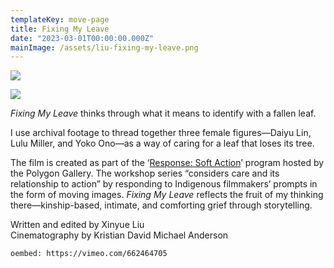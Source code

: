 ```yaml
---
templateKey: move-page
title: Fixing My Leave
date: "2023-03-01T00:00:00.000Z"
mainImage: /assets/liu-fixing-my-leave.png
---
```

<div class="lines-3"></div>

![](/assets/liu-fixing-my-leave.png)

<div class="lines-3"></div>

![](/assets/liu-screenshot-2-2-.png)

*Fixing My Leave* thinks through what it means to identify with a fallen leaf. 

I use archival footage to thread together three female figures—Daiyu Lin, Lulu Miller, and Yoko Ono—as a way of caring for a leaf that loses its tree.

The film is created as part of the ‘[Response: Soft Action](https://thepolygon.ca/exhibition/response-soft-action/)’ program hosted by the Polygon Gallery. The workshop series “considers care and its relationship to action” by responding to Indigenous filmmakers’ prompts in the form of moving images. *Fixing My Leave* reflects the fruit of my thinking there—kinship-based, intimate, and comforting grief through storytelling. 

Written and edited by Xinyue Liu\
Cinematography by Kristian David Michael Anderson

<div class="lines-5"></div>

`oembed: https://vimeo.com/662464705`

<div class="lines-5"></div>